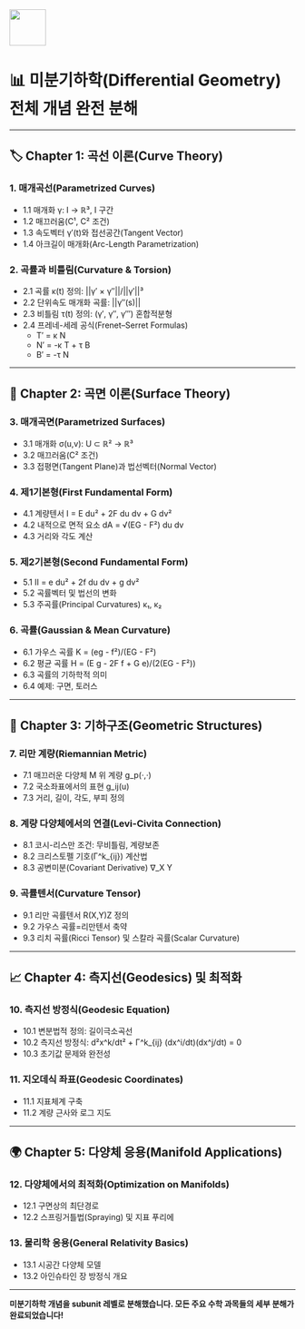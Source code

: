 <img src="https://r2cdn.perplexity.ai/pplx-full-logo-primary-dark%402x.png" style="height:64px;margin-right:32px"/>

# **📊 미분기하학(Differential Geometry) 전체 개념 완전 분해**


***

## **🏷️ Chapter 1: 곡선 이론(Curve Theory)**

### **1. 매개곡선(Parametrized Curves)**

- 1.1 매개화 γ: I → ℝ³, I 구간
- 1.2 매끄러움(C¹, C² 조건)
- 1.3 속도벡터 γ′(t)와 접선공간(Tangent Vector)
- 1.4 아크길이 매개화(Arc-Length Parametrization)


### **2. 곡률과 비틀림(Curvature \& Torsion)**

- 2.1 곡률 κ(t) 정의: ||γ′ × γ″||/||γ′||³
- 2.2 단위속도 매개화 곡률: ||γ″(s)||
- 2.3 비틀림 τ(t) 정의: (γ′, γ″, γ‴) 혼합적분형
- 2.4 프레네-세레 공식(Frenet–Serret Formulas)
    - T′ = κ N
    - N′ = -κ T + τ B
    - B′ = -τ N

***

## **📐 Chapter 2: 곡면 이론(Surface Theory)**

### **3. 매개곡면(Parametrized Surfaces)**

- 3.1 매개화 σ(u,v): U ⊂ ℝ² → ℝ³
- 3.2 매끄러움(C² 조건)
- 3.3 접평면(Tangent Plane)과 법선벡터(Normal Vector)


### **4. 제1기본형(First Fundamental Form)**

- 4.1 계량텐서 I = E du² + 2F du dv + G dv²
- 4.2 내적으로 면적 요소 dA = √(EG - F²) du dv
- 4.3 거리와 각도 계산


### **5. 제2기본형(Second Fundamental Form)**

- 5.1 II = e du² + 2f du dv + g dv²
- 5.2 곡률벡터 및 법선의 변화
- 5.3 주곡률(Principal Curvatures) κ₁, κ₂


### **6. 곡률(Gaussian \& Mean Curvature)**

- 6.1 가우스 곡률 K = (eg - f²)/(EG - F²)
- 6.2 평균 곡률 H = (E g - 2F f + G e)/(2(EG - F²))
- 6.3 곡률의 기하학적 의미
- 6.4 예제: 구면, 토러스

***

## **🔢 Chapter 3: 기하구조(Geometric Structures)**

### **7. 리만 계량(Riemannian Metric)**

- 7.1 매끄러운 다양체 M 위 계량 g_p(·,·)
- 7.2 국소좌표에서의 표현 g_ij(u)
- 7.3 거리, 길이, 각도, 부피 정의


### **8. 계량 다양체에서의 연결(Levi-Civita Connection)**

- 8.1 코시-리스만 조건: 무비틀림, 계량보존
- 8.2 크리스토펠 기호(Γ^k_{ij}) 계산법
- 8.3 공변미분(Covariant Derivative) ∇_X Y


### **9. 곡률텐서(Curvature Tensor)**

- 9.1 리만 곡률텐서 R(X,Y)Z 정의
- 9.2 가우스 곡률=리만텐서 축약
- 9.3 리치 곡률(Ricci Tensor) 및 스칼라 곡률(Scalar Curvature)

***

## **📈 Chapter 4: 측지선(Geodesics) 및 최적화**

### **10. 측지선 방정식(Geodesic Equation)**

- 10.1 변분법적 정의: 길이극소곡선
- 10.2 측지선 방정식: d²x^k/dt² + Γ^k_{ij} (dx^i/dt)(dx^j/dt) = 0
- 10.3 초기값 문제와 완전성


### **11. 지오데식 좌표(Geodesic Coordinates)**

- 11.1 지표체계 구축
- 11.2 계량 근사와 로그 지도

***

## **🌍 Chapter 5: 다양체 응용(Manifold Applications)**

### **12. 다양체에서의 최적화(Optimization on Manifolds)**

- 12.1 구면상의 최단경로
- 12.2 스프링거틀법(Spraying) 및 지표 푸리에


### **13. 물리학 응용(General Relativity Basics)**

- 13.1 시공간 다양체 모델
- 13.2 아인슈타인 장 방정식 개요

***

**미분기하학 개념을 subunit 레벨로 분해했습니다. 모든 주요 수학 과목들의 세부 분해가 완료되었습니다!**

